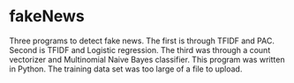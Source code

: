 # fakeNews

Three programs to detect fake news. The first is through TFIDF and PAC. Second is TFIDF and Logistic regression. The third was through a count vectorizer and Multinomial Naive Bayes classifier. This program was written in Python. The training data set was too large of a file to upload. 
